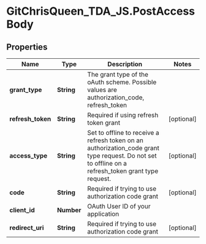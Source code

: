 # GitChrisQueen_TDA_JS.PostAccessBody

## Properties
Name | Type | Description | Notes
------------ | ------------- | ------------- | -------------
**grant_type** | **String** | The grant type of the oAuth scheme. Possible values are authorization_code, refresh_token | 
**refresh_token** | **String** | Required if using refresh token grant | [optional] 
**access_type** | **String** | Set to offline to receive a refresh token on an authorization_code grant type request. Do not set to offline on a refresh_token grant type request. | [optional] 
**code** | **String** | Required if trying to use authorization code grant | [optional] 
**client_id** | **Number** | OAuth User ID of your application | 
**redirect_uri** | **String** | Required if trying to use authorization code grant | [optional] 
